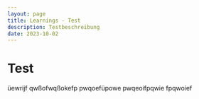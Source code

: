 ```yaml
---
layout: page
title: Learnings - Test
description: Testbeschreibung
date: 2023-10-02
---
```


# Test
üewrijf
qwßofwqßokefp pwqoefüpowe pwqeoifpqwie fpqwoief